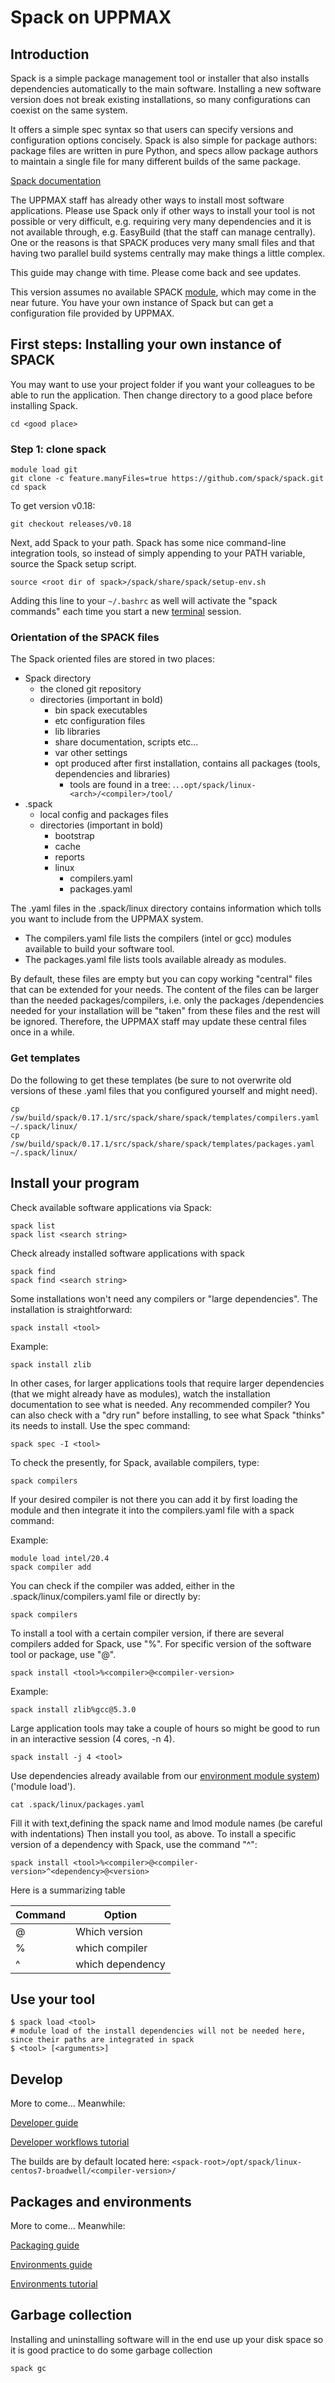 # Spack on UPPMAX

## Introduction

Spack is a simple package management tool or installer that also installs dependencies automatically to the main software. Installing a new software version does not break existing installations, so many configurations can coexist on the same system.

It offers a simple spec syntax so that users can specify versions and configuration options concisely. Spack is also simple for package authors: package files are written in pure Python, and specs allow package authors to maintain a single file for many different builds of the same package.

[Spack documentation](https://spack.readthedocs.io/en/latest/)

The UPPMAX staff has already other ways to install most software applications. Please use Spack only if other ways to install your tool is not possible or very difficult, e.g. requiring very many dependencies and it is not available through, e.g. EasyBuild (that the staff can manage centrally). One or the reasons is that SPACK produces very many small files and that having two parallel build systems centrally may make things a little complex.

This guide may change with time. Please come back and see updates.

This version assumes no available SPACK [module](../cluster_guides/modules.md),
which may come in the near future.
You have your own instance of Spack but can get a configuration file provided by UPPMAX.

## First steps: Installing your own instance of SPACK

You may want to use your project folder if you want your colleagues to be able to run the application. Then change directory to a good place before installing Spack.

``` console
cd <good place>
```

### Step 1: clone spack

``` console
module load git
git clone -c feature.manyFiles=true https://github.com/spack/spack.git 
cd spack
```

To get version v0.18:

``` console
git checkout releases/v0.18
```

Next, add Spack to your path. Spack has some nice command-line integration tools, so instead of simply appending to your PATH variable, source the Spack setup script.

``` console
source <root dir of spack>/spack/share/spack/setup-env.sh
```

Adding this line to your ``~/.bashrc`` as well will activate the "spack commands" each time you start a new [terminal](../software/terminal.md) session.

### Orientation of the SPACK files

The Spack oriented files are stored in two places:

- Spack directory
    - the cloned git repository
    - directories (important in bold)
        - bin        spack executables
        - etc        configuration files
        - lib         libraries
        - share       documentation, scripts etc...
        - var        other settings
        - opt        produced after first installation, contains all packages (tools, dependencies and libraries)
            - tools are found in a tree: .`..opt/spack/linux-<arch>/<compiler>/tool/`
- .spack
    - local config and packages files
    - directories (important in bold)
        - bootstrap
        - cache
        - reports
        - linux
            - ​compilers.yaml
            - packages.yaml

The .yaml files in the .spack/linux directory contains information which tolls you want to include from the UPPMAX system.

- The compilers.yaml file lists the compilers (intel or gcc) modules available to build your software tool.
- The packages.yaml file lists tools available already as modules.

By default, these files are empty but you can copy working "central" files that can be extended for your needs. The content of the files can be larger than the needed packages/compilers, i.e. only the packages /dependencies needed for your installation will be "taken" from these files and the rest will be ignored. Therefore, the UPPMAX staff may update these central files once in a while.

### Get templates

Do the following to get these templates (be sure to not overwrite old versions of these .yaml files that you configured yourself and might need).

``` console
cp /sw/build/spack/0.17.1/src/spack/share/spack/templates/compilers.yaml ~/.spack/linux/
cp /sw/build/spack/0.17.1/src/spack/share/spack/templates/packages.yaml ~/.spack/linux/
```

## Install your program

Check available software applications via Spack:

``` console
spack list
spack list <search string>
```

Check already installed software applications with spack

``` console
spack find
spack find <search string>
```

Some installations won't need any compilers or "large dependencies". The installation is straightforward:

``` console
spack install <tool>
```

Example:

``` console
spack install zlib
```

In other cases, for larger applications tools that require larger dependencies (that we might already have as modules), watch the installation documentation to see what is needed. Any recommended compiler? You can also check with a "dry run" before installing, to see what Spack "thinks" its needs to install. Use the spec command:

``` console
spack spec -I <tool>
```

To check the presently, for Spack, available compilers, type:

``` console
spack compilers
```

If your desired compiler is not there you can add it by first loading the module and then integrate it into the compilers.yaml file with a spack command:

Example:

``` console
module load intel/20.4
spack compiler add
```

You can check if the compiler was added, either in the .spack/linux/compilers.yaml file or directly by:

``` console
spack compilers
```

To install a tool with a certain compiler version, if there are several compilers added for Spack, use "%". For specific version of the software tool or package, use "@".

``` console
spack install <tool>%<compiler>@<compiler-version>
```

Example:

``` console
spack install zlib%gcc@5.3.0
```

Large application tools may take a couple of hours so might be good to run in an interactive session (4 cores, -n 4).

``` console
spack install -j 4 <tool>
```

Use dependencies already available from our [environment module system](../cluster_guides/modules.md)) ('module load').

``` console
cat .spack/linux/packages.yaml
```

Fill it with text,defining the spack name and lmod module names (be careful with indentations)
Then install you tool, as above.
To install a specific version of a dependency with Spack, use the command "^":

``` console
spack install <tool>%<compiler>@<compiler-version>^<dependency>@<version>
```

Here is a summarizing table

Command |Option
-|-
@|Which version
%|which compiler
^|which dependency

## Use your tool

``` console
$ spack load <tool>  
# module load of the install dependencies will not be needed here, since their paths are integrated in spack
$ <tool> [<arguments>]
```

## Develop

More to come... Meanwhile:

[Developer guide](https://spack.readthedocs.io/en/latest/developer_guide.html)

[Developer workflows tutorial](https://spack-tutorial.readthedocs.io/en/latest/tutorial_developer_workflows.html)

The builds are by default located here: ``<spack-root>/opt/spack/linux-centos7-broadwell/<compiler-version>/``

## Packages and environments

More to come... Meanwhile:

[Packaging guide](https://spack-tutorial.readthedocs.io/en/latest/tutorial_developer_workflows.html)

[Environments guide](https://spack.readthedocs.io/en/latest/environments.html)

[Environments tutorial](https://spack-tutorial.readthedocs.io/en/latest/tutorial_environments.html)

## Garbage collection

Installing and uninstalling software will in the end use up your disk space so it is good practice to do some garbage collection

``` console
spack gc
```
